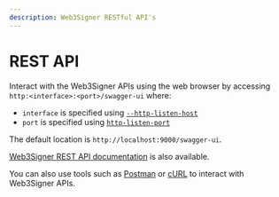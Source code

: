 ```yaml
---
description: Web3Signer RESTful API's
---
```


# REST API

Interact with the Web3Signer APIs using the web browser by accessing
`http:<interface>:<port>/swagger-ui` where:

* `interface` is specified using [`--http-listen-host`](CLI/CLI-Syntax.md#http-listen-host)
* `port` is specified using [`http-listen-port`](CLI/CLI-Syntax.md#http-listen-port)

The default location is `http://localhost:9000/swagger-ui`.

[Web3Signer REST API documentation] is also available.

You can also use tools such as [Postman] or [cURL] to interact with Web3Signer APIs.

<!-- Links -->
[Web3Signer REST API documentation]: https://pegasyseng.github.io/web3signer/
[Postman]: https://www.postman.com/
[cURL]: https://curl.haxx.se/
